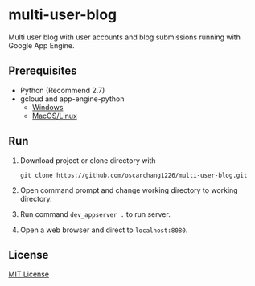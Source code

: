 # multi-user-blog
Multi user blog with user accounts and blog submissions running with Google App Engine.

## Prerequisites
-   Python (Recommend 2.7)
-   gcloud and app-engine-python
    -   [Windows](https://drive.google.com/file/d/0Byu3UemwRffDbjd0SkdvajhIRW8/view)
    -   [MacOS/Linux](https://drive.google.com/file/d/0Byu3UemwRffDc21qd3duLW9LMm8/view)

## Run
1.  Download project or clone directory with

    `git clone https://github.com/oscarchang1226/multi-user-blog.git`

2.  Open command prompt and change working directory to working directory.
3.  Run command `dev_appserver .` to run server.
4.  Open a web browser and direct to `localhost:8080`.

## License
[MIT License](./LICENSE)
